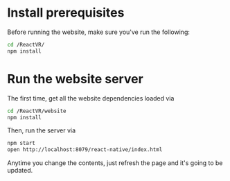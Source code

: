 # Install prerequisites

Before running the website, make sure you've run the following:

```sh
cd /ReactVR/
npm install
```

# Run the website server

The first time, get all the website dependencies loaded via

```sh
cd /ReactVR/website
npm install
```

Then, run the server via

```sh
npm start
open http://localhost:8079/react-native/index.html
```

Anytime you change the contents, just refresh the page and it's going to be updated.

